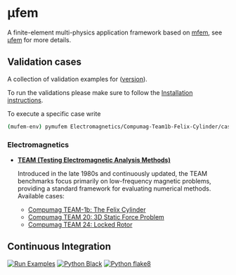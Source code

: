 # μfem

A finite-element multi-physics application framework based on [mfem](https://mfem.org/), see [μfem](https://raiden-numerics.github.io/mufem-doc/index.html) for more details.

## Validation cases

A collection of validation examples for ([version](VERSION)).

To run the validations please make sure to follow the [Installation instructions](https://raiden-numerics.github.io/mufem-doc/getting_started/installation.html).

To execute a specific case write

```bash
(mufem-env) pymufem Electromagnetics/Compumag-Team1b-Felix-Cylinder/case.py
```

### Electromagnetics

* [**TEAM (Testing Electromagnetic Analysis Methods)**](https://www.compumag.org/wp/team/)

  Introduced in the late 1980s and continuously updated, the TEAM benchmarks focus primarily on low-frequency magnetic problems, providing a standard framework for evaluating numerical methods. Available cases:

  - [Compumag TEAM-1b: The Felix Cylinder](Electromagnetics/Compumag-Team1b-Felix-Cylinder/README.md)
  - [Compumag TEAM 20: 3D Static Force Problem](Electromagnetics/Compumag-Team20-3D-Static-Force-Problem/README.md)
  - [Compumag TEAM 24: Locked Rotor](Electromagnetics/Compumag-Team24-Locked-Rotor/README.md)

## Continuous Integration

[![Run Examples](https://github.com/Raiden-Numerics/mufem-examples/actions/workflows/run_cases.yml/badge.svg)](https://github.com/Raiden-Numerics/mufem-examples/actions/workflows/run_cases.yml)
[![Python Black](https://github.com/Raiden-Numerics/mufem-examples/actions/workflows/black-check.yaml/badge.svg)](https://github.com/Raiden-Numerics/mufem-examples/actions/workflows/black-check.yaml)
[![Python flake8](https://github.com/Raiden-Numerics/mufem-examples/actions/workflows/flake8.yaml/badge.svg)](https://github.com/Raiden-Numerics/mufem-examples/actions/workflows/flake8.yaml)

